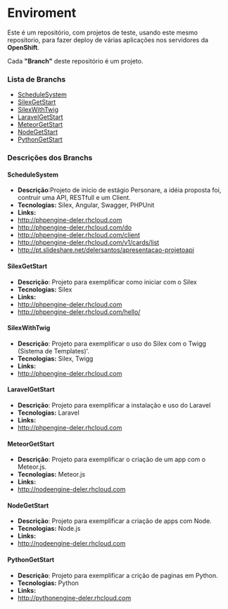 # **Enviroment**
Este é um repositório, com projetos de teste, usando este mesmo repositorio,
para fazer deploy de várias aplicações nos servidores da **OpenShift**.

Cada **"Branch"** deste repositório é um projeto.

### Lista de Branchs
  - <a href="#ScheduleSystem">ScheduleSystem</a>
  - <a href="#SilexGetStart">SilexGetStart</a>
  - <a href="#SilexWithTwig">SilexWithTwig</a>
  - <a href="#LaravelGetStart">LaravelGetStart</a>
  - <a href="#MeteorGetStart">MeteorGetStart</a>
  - <a href="#NodeGetStart">NodeGetStart</a>
  - <a href="#PythonGetStart">PythonGetStart</a>

### Descrições dos Branchs
#### <a name="ScheduleSystem">ScheduleSystem</a>
  - **Descrição**:Projeto de inicio de estágio Personare, a idéia proposta foi, contruir uma API, RESTfull e um Client.
  - **Tecnologias:** Silex, Angular, Swagger, PHPUnit
  - **Links:**
   - http://phpengine-deler.rhcloud.com
   - http://phpengine-deler.rhcloud.com/do
   - http://phpengine-deler.rhcloud.com/client
   - http://phpengine-deler.rhcloud.com/v1/cards/list
   - http://pt.slideshare.net/delersantos/apresentacao-projetoapi

#### <a name="SilexGetStart">SilexGetStart</a>
  - **Descrição**: Projeto para exemplificar como iniciar com o Silex
  - **Tecnologias:** Silex
  - **Links:**
   - http://phpengine-deler.rhcloud.com
   - http://phpengine-deler.rhcloud.com/hello/<nome>

#### <a name="SilexWithTwig">SilexWithTwig</a>
  - **Descrição**: Projeto para exemplificar o uso do Silex com o Twigg (Sistema de Templates)'.
  - **Tecnologias:** Silex, Twigg
  - **Links:**
   - http://phpengine-deler.rhcloud.com

#### <a name="LaravelGetStart">LaravelGetStart</a>
  - **Descrição**: Projeto para exemplificar a instalação e uso do Laravel
  - **Tecnologias:** Laravel
  - **Links:**
   - http://phpengine-deler.rhcloud.com

#### <a name="MeteorGetStart">MeteorGetStart</a>
  - **Descrição**: Projeto para exemplificar o criação de um app com o Meteor.js.
  - **Tecnologias:** Meteor.js
  - **Links:**
   - http://nodeengine-deler.rhcloud.com

#### <a name="NodeGetStart">NodeGetStart</a>
  - **Descrição**: Projeto para exemplificar a criação de apps com Node.
  - **Tecnologias:** Node.js
  - **Links:**
   - http://nodeengine-deler.rhcloud.com

#### <a name="PythonGetStart">PythonGetStart</a>
  - **Descrição**: Projeto para exemplificar a crição de paginas em Python.
  - **Tecnologias:** Python
  - **Links:**
   - http://pythonengine-deler.rhcloud.com
